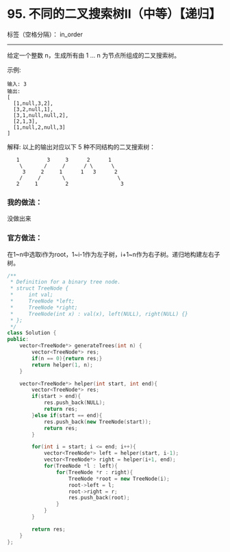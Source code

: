 ﻿# 95. 不同的二叉搜索树II（中等）【递归】

标签（空格分隔）： in_order

---
给定一个整数 n，生成所有由 1 ... n 为节点所组成的二叉搜索树。

示例:

    输入: 3
    输出:
    [
      [1,null,3,2],
      [3,2,null,1],
      [3,1,null,null,2],
      [2,1,3],
      [1,null,2,null,3]
    ]
解释:
以上的输出对应以下 5 种不同结构的二叉搜索树：

       1         3     3      2      1
        \       /     /      / \      \
         3     2     1      1   3      2
        /     /       \                 \
       2     1         2                 3


### 我的做法：   
没做出来

### 官方做法：  
在1~n中选取i作为root，1~i-1作为左子树，i+1~n作为右子树。递归地构建左右子树。
```C++
/**
 * Definition for a binary tree node.
 * struct TreeNode {
 *     int val;
 *     TreeNode *left;
 *     TreeNode *right;
 *     TreeNode(int x) : val(x), left(NULL), right(NULL) {}
 * };
 */
class Solution {
public:
    vector<TreeNode*> generateTrees(int n) {
        vector<TreeNode*> res;
        if(n == 0){return res;}
        return helper(1, n);
    }

    vector<TreeNode*> helper(int start, int end){
        vector<TreeNode*> res;
        if(start > end){
            res.push_back(NULL);
            return res;
        }else if(start == end){
            res.push_back(new TreeNode(start));
            return res;
        }

        for(int i = start; i <= end; i++){
            vector<TreeNode*> left = helper(start, i-1);
            vector<TreeNode*> right = helper(i+1, end);
            for(TreeNode *l : left){
                for(TreeNode *r : right){
                    TreeNode *root = new TreeNode(i);
                    root->left = l;
                    root->right = r;
                    res.push_back(root);
                }
            }
        }

        return res;
    }
};
```